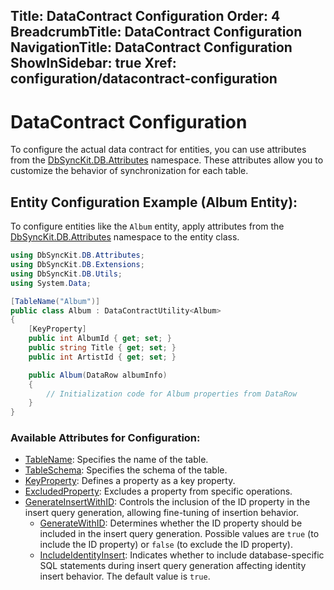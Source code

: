 ﻿Title: DataContract Configuration
Order: 4
BreadcrumbTitle: DataContract Configuration
NavigationTitle: DataContract Configuration
ShowInSidebar: true
Xref: configuration/datacontract-configuration
---

# DataContract Configuration

To configure the actual data contract for entities, you can use attributes from the [DbSyncKit.DB.Attributes](xref:api-DbSyncKit.DB.Attributes) namespace. These attributes allow you to customize the behavior of synchronization for each table.

## Entity Configuration Example (Album Entity):

To configure entities like the `Album` entity, apply attributes from the [DbSyncKit.DB.Attributes](xref:api-DbSyncKit.DB.Attributes) namespace to the entity class.

```csharp
using DbSyncKit.DB.Attributes;
using DbSyncKit.DB.Extensions;
using DbSyncKit.DB.Utils;
using System.Data;

[TableName("Album")]
public class Album : DataContractUtility<Album>
{
    [KeyProperty]
    public int AlbumId { get; set; }
    public string Title { get; set; }
    public int ArtistId { get; set; }

    public Album(DataRow albumInfo)
    {
        // Initialization code for Album properties from DataRow
    }
}
```

### Available Attributes for Configuration:

- [TableName](xref:DbSyncKit.DB.Attributes.TableNameAttribute): Specifies the name of the table.
- [TableSchema](xref:DbSyncKit.DB.Attributes.TableSchemaAttribute): Specifies the schema of the table.
- [KeyProperty](xref:DbSyncKit.DB.Attributes.KeyPropertyAttribute): Defines a property as a key property.
- [ExcludedProperty](xref:DbSyncKit.DB.Attributes.ExcludedPropertyAttribute): Excludes a property from specific operations.
- [GenerateInsertWithID](xref:DbSyncKit.DB.Attributes.GenerateInsertWithIDAttribute): Controls the inclusion of the ID property in the insert query generation, allowing fine-tuning of insertion behavior.
  - [GenerateWithID](xref:DbSyncKit.DB.Attributes.GenerateInsertWithIDAttribute.GenerateWithID): Determines whether the ID property should be included in the insert query generation. Possible values are `true` (to include the ID property) or `false` (to exclude the ID property).
  - [IncludeIdentityInsert](xref:DbSyncKit.DB.Attributes.GenerateInsertWithIDAttribute.IncludeIdentityInsert): Indicates whether to include database-specific SQL statements during insert query generation affecting identity insert behavior. The default value is `true`.
